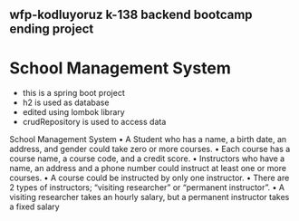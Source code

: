 
## wfp-kodluyoruz k-138 backend bootcamp ending project

# School Management System

- this is a spring boot project
- h2 is used as database
- edited using lombok library
- crudRepository is used to access data


School Management System
• A Student who has a name, a birth date, an address, and gender could 
take zero or more courses.
• Each course has a course name, a course code, and a credit score.
• Instructors who have a name, an address and a phone number could 
instruct at least one or more courses.
• A course could be instructed by only one instructor.
• There are 2 types of instructors; “visiting researcher” or “permanent 
instructor”.
• A visiting researcher takes an hourly salary, but a permanent 
instructor takes a fixed salary
